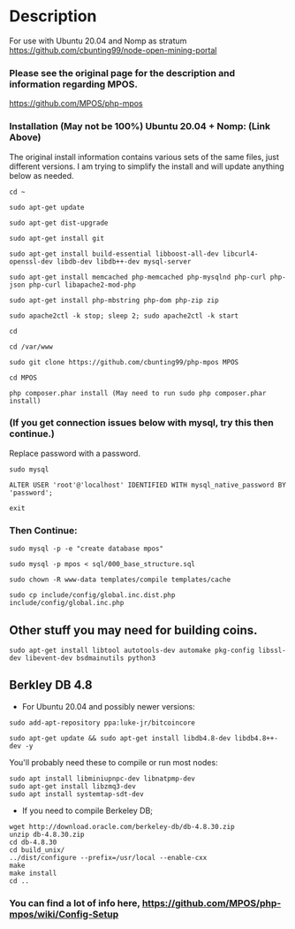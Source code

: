 Description
===========

For use with Ubuntu 20.04 and Nomp as stratum https://github.com/cbunting99/node-open-mining-portal

### Please see the original page for the description and information regarding MPOS. 

https://github.com/MPOS/php-mpos


### Installation (May not be 100%) Ubuntu 20.04 + Nomp: (Link Above)

The original install information contains various sets of the same files, just different versions. I am trying to simplify the install and will update anything below as needed.

```
cd ~

sudo apt-get update

sudo apt-get dist-upgrade

sudo apt-get install git

sudo apt-get install build-essential libboost-all-dev libcurl4-openssl-dev libdb-dev libdb++-dev mysql-server

sudo apt-get install memcached php-memcached php-mysqlnd php-curl php-json php-curl libapache2-mod-php

sudo apt-get install php-mbstring php-dom php-zip zip

sudo apache2ctl -k stop; sleep 2; sudo apache2ctl -k start

cd

cd /var/www

sudo git clone https://github.com/cbunting99/php-mpos MPOS

cd MPOS

php composer.phar install (May need to run sudo php composer.phar install)

```

### (If you get connection issues below with mysql, try this then continue.) 
Replace password with a password.

```
sudo mysql

ALTER USER 'root'@'localhost' IDENTIFIED WITH mysql_native_password BY 'password';

exit
```

### Then Continue:

```
sudo mysql -p -e "create database mpos"

sudo mysql -p mpos < sql/000_base_structure.sql

sudo chown -R www-data templates/compile templates/cache

sudo cp include/config/global.inc.dist.php include/config/global.inc.php
```

## Other stuff you may need for building coins.
```
sudo apt-get install libtool autotools-dev automake pkg-config libssl-dev libevent-dev bsdmainutils python3
```

## Berkley DB 4.8 
* For Ubuntu 20.04 and possibly newer versions:

```
sudo add-apt-repository ppa:luke-jr/bitcoincore

sudo apt-get update && sudo apt-get install libdb4.8-dev libdb4.8++-dev -y
```

You'll probably need these to compile or run most nodes:

```
sudo apt install libminiupnpc-dev libnatpmp-dev
sudo apt-get install libzmq3-dev
sudo apt install systemtap-sdt-dev
```

* If you need to compile Berkeley DB;

```
wget http://download.oracle.com/berkeley-db/db-4.8.30.zip
unzip db-4.8.30.zip
cd db-4.8.30
cd build_unix/
../dist/configure --prefix=/usr/local --enable-cxx
make
make install
cd ..
```

### You can find a lot of info here, https://github.com/MPOS/php-mpos/wiki/Config-Setup